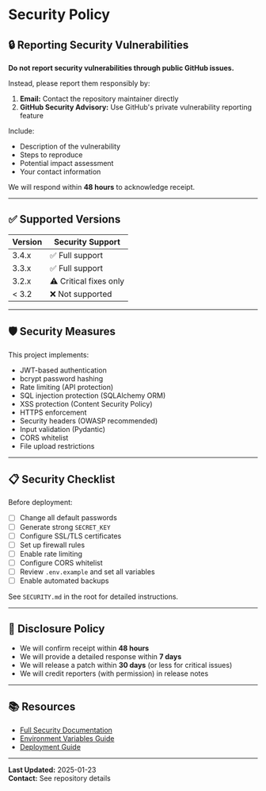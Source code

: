 # Security Policy

## 🔒 Reporting Security Vulnerabilities

**Do not report security vulnerabilities through public GitHub issues.**

Instead, please report them responsibly by:

1. **Email:** Contact the repository maintainer directly
2. **GitHub Security Advisory:** Use GitHub's private vulnerability reporting feature

Include:
- Description of the vulnerability
- Steps to reproduce
- Potential impact assessment
- Your contact information

We will respond within **48 hours** to acknowledge receipt.

---

## ✅ Supported Versions

| Version | Security Support |
|---------|-----------------|
| 3.4.x   | ✅ Full support |
| 3.3.x   | ✅ Full support |
| 3.2.x   | ⚠️  Critical fixes only |
| < 3.2   | ❌ Not supported |

---

## 🛡️ Security Measures

This project implements:

- JWT-based authentication
- bcrypt password hashing
- Rate limiting (API protection)
- SQL injection protection (SQLAlchemy ORM)
- XSS protection (Content Security Policy)
- HTTPS enforcement
- Security headers (OWASP recommended)
- Input validation (Pydantic)
- CORS whitelist
- File upload restrictions

---

## 📋 Security Checklist

Before deployment:

- [ ] Change all default passwords
- [ ] Generate strong `SECRET_KEY`
- [ ] Configure SSL/TLS certificates
- [ ] Set up firewall rules
- [ ] Enable rate limiting
- [ ] Configure CORS whitelist
- [ ] Review `.env.example` and set all variables
- [ ] Enable automated backups

See `SECURITY.md` in the root for detailed instructions.

---

## 🚀 Disclosure Policy

- We will confirm receipt within **48 hours**
- We will provide a detailed response within **7 days**
- We will release a patch within **30 days** (or less for critical issues)
- We will credit reporters (with permission) in release notes

---

## 📚 Resources

- [Full Security Documentation](../SECURITY.md)
- [Environment Variables Guide](.env.example)
- [Deployment Guide](docs/guides/setup/)

---

**Last Updated:** 2025-01-23  
**Contact:** See repository details

